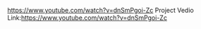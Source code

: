 https://www.youtube.com/watch?v=dnSmPgoi-Zc
Project Vedio Link:https://www.youtube.com/watch?v=dnSmPgoi-Zc
